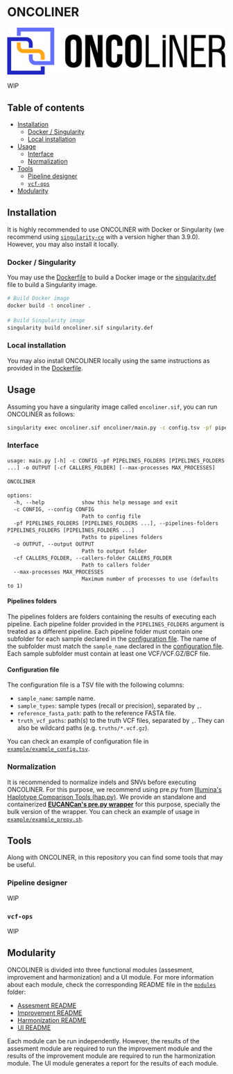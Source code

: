 # ONCOLINER<!-- omit in toc -->

![ONCOLINER logo](/docs/images/ONCOLINER_LOGO_COLOR.png)

WIP

## Table of contents<!-- omit in toc -->
- [Installation](#installation)
  - [Docker / Singularity](#docker--singularity)
  - [Local installation](#local-installation)
- [Usage](#usage)
  - [Interface](#interface)
  - [Normalization](#normalization)
- [Tools](#tools)
  - [Pipeline designer](#pipeline-designer)
  - [`vcf-ops`](#vcf-ops)
- [Modularity](#modularity)

## Installation

It is highly recommended to use ONCOLINER with Docker or Singularity (we recommend using [`singularity-ce`](https://github.com/sylabs/singularity) with a version higher than 3.9.0). However, you may also install it locally.

### Docker / Singularity

You may use the [Dockerfile](/Dockerfile) to build a Docker image or the [singularity.def](/singularity.def) file to build a Singularity image.

```bash
# Build Docker image
docker build -t oncoliner .

# Build Singularity image
singularity build oncoliner.sif singularity.def
```

### Local installation

You may also install ONCOLINER locally using the same instructions as provided in the [Dockerfile](/Dockerfile).

## Usage

Assuming you have a singularity image called `oncoliner.sif`, you can run ONCOLINER as follows:

```bash
singularity exec oncoliner.sif oncoliner/main.py -c config.tsv -pf pipelines_1_folder pipelines_2_folder -o output_folder --max-processes 48
```

### Interface
```
usage: main.py [-h] -c CONFIG -pf PIPELINES_FOLDERS [PIPELINES_FOLDERS ...] -o OUTPUT [-cf CALLERS_FOLDER] [--max-processes MAX_PROCESSES]

ONCOLINER

options:
  -h, --help            show this help message and exit
  -c CONFIG, --config CONFIG
                        Path to config file
  -pf PIPELINES_FOLDERS [PIPELINES_FOLDERS ...], --pipelines-folders PIPELINES_FOLDERS [PIPELINES_FOLDERS ...]
                        Paths to pipelines folders
  -o OUTPUT, --output OUTPUT
                        Path to output folder
  -cf CALLERS_FOLDER, --callers-folder CALLERS_FOLDER
                        Path to callers folder
  --max-processes MAX_PROCESSES
                        Maximum number of processes to use (defaults to 1)
```

#### Pipelines folders<!-- omit in toc -->

The pipelines folders are folders containing the results of executing each pipeline. Each pipeline folder provided in the `PIPELINES_FOLDERS` argument is treated as a different pipeline. Each pipeline folder must contain one subfolder for each sample declared in the [configuration file](#configuration-file). The name of the subfolder must match the `sample_name` declared in the [configuration file](#configuration-file). Each sample subfolder must contain at least one VCF/VCF.GZ/BCF file.

#### Configuration file<!-- omit in toc -->

The configuration file is a TSV file with the following columns:
* `sample_name`: sample name.
* `sample_types`: sample types (recall or precision), separated by `,`.
* `reference_fasta_path`: path to the reference FASTA file.
* `truth_vcf_paths`: path(s) to the truth VCF files, separated by `,`. They can also be wildcard paths (e.g. `truths/*.vcf.gz`).

You can check an example of configuration file in [`example/example_config.tsv`](/example/example_config.tsv).

### Normalization

It is recommended to normalize indels and SNVs before executing ONCOLINER. For this purpose, we recommend using pre.py from [Illumina's Haplotype Comparison Tools (hap.py)](https://github.com/Illumina/hap.py). We provide an standalone and containerized **[EUCANCan's pre.py wrapper](https://github.com/EUCANCan/prepy-wrapper)** for this purpose, specially the bulk version of the wrapper. You can check an example of usage in [`example/example_prepy.sh`](/example/example_prepy.sh).

## Tools

Along with ONCOLINER, in this repository you can find some tools that may be useful.

### Pipeline designer

WIP

### `vcf-ops`

WIP

## Modularity

ONCOLINER is divided into three functional modules (assesment, improvement and harmonization) and a UI module. For more information about each module, check the corresponding README file in the [`modules`](/modules) folder:

* [Assesment README](/modules/oncoliner_assesment/README.md)
* [Improvement README](/modules/oncoliner_improvement/README.md)
* [Harmonization README](/modules/oncoliner_harmonization/README.md)
* [UI README](/modules/oncoliner_ui/README.md)

Each module can be run independently. However, the results of the assesment module are required to run the improvement module and the results of the improvement module are required to run the harmonization module. The UI module generates a report for the results of each module.
